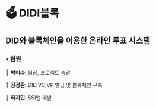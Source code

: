 # 🗳️ DIDI블록
## DID와 블록체인을 이용한 온라인 투표 시스템 
### ▪️ 팀원
  
👤 **박미라**: 팀장, 프로젝트 총괄

👤 **장정환**: DID,VC,VP 발급 및 블록체인 구축

👤 **하지민**: SSI앱 개발


### 
